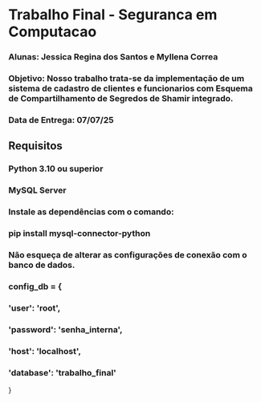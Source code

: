 # Trabalho Final - Seguranca em Computacao

### Alunas: Jessica Regina dos Santos e Myllena Correa

### Objetivo: Nosso trabalho trata-se da implementação de um sistema de cadastro de clientes e funcionarios com Esquema de Compartilhamento de Segredos de Shamir integrado.

### Data de Entrega: 07/07/25

## Requisitos
### Python 3.10 ou superior
### MySQL Server

### Instale as dependências com o comando:
### pip install mysql-connector-python


### Não esqueça de alterar as configurações de conexão com o banco de dados.
### config_db = {
###     'user': 'root',
###     'password': 'senha_interna',
###     'host': 'localhost',
###     'database': 'trabalho_final'
}
